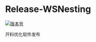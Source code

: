 # Release-WSNesting

[![版本号](https://img.shields.io/badge/release-2.1.3.0-blue.svg?style=flat-square)](https://github.com/WangShiSoftware/Release-WSNesting/releases)

开料优化软件发布
